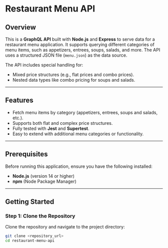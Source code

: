 # Restaurant Menu API

## Overview

This is a **GraphQL API** built with **Node.js** and **Express** to serve data for a restaurant menu application. It supports querying different categories of menu items, such as appetizers, entrees, soups, salads, and more. The API uses a structured JSON file (`menu.json`) as the data source.

The API includes special handling for:
- Mixed price structures (e.g., flat prices and combo prices).
- Nested data types like combo pricing for soups and salads.

---

## Features

- Fetch menu items by category (appetizers, entrees, soups and salads, etc.).
- Supports both flat and complex price structures.
- Fully tested with **Jest** and **Supertest**.
- Easy to extend with additional menu categories or functionality.

---

## Prerequisites

Before running this application, ensure you have the following installed:

- **Node.js** (version 14 or higher)
- **npm** (Node Package Manager)

---

## Getting Started

### Step 1: Clone the Repository
Clone the repository and navigate to the project directory:
```bash
git clone <repository_url>
cd restaurant-menu-api
